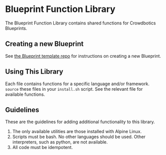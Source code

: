 # Blueprint Function Library

The Blueprint Function Library contains shared functions for Crowdbotics Blueprints.

## Creating a new Blueprint

See [the Blueprint template repo](https://github.com/crowdbotics/blueprint-template)
for instructions on creating a new Blueprint.

## Using This Library

Each file contains functions for a specific language and/or framework. `source`
these files in your `install.sh` script. See the relevant file for available
functions.

## Guidelines

These are the guidelines for adding additional functionality to this library.

1. The only available utilities are those installed with Alpine Linux.
2. Scripts must be bash. No other languages should be used. Other interpreters,
   such as python, are not available.
3. All code must be idempotent.
